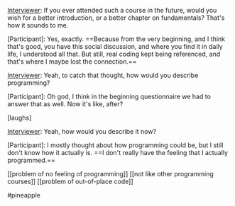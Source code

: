 [Interviewer]: If you ever attended such a course in the future, would you wish for a better introduction, or a better chapter on fundamentals? That's how it sounds to me.

[Participant]: Yes, exactly. ==Because from the very beginning, and I think that's good, you have this social discussion, and where you find it in daily life, I understood all that. But still, real coding kept being referenced, and that's where I maybe lost the connection.== 

[Interviewer]: Yeah, to catch that thought, how would you describe programming?

[Participant]: Oh god, I think in the beginning questionnaire we had to answer that as well. Now it's like, after?

[Interviewer]: Yeah!

[laughs]

[Interviewer]: Yeah, how would you describe it now?

[Participant]: I mostly thought about how programming could be, but I still don't know how it actually is. ==I don't really have the feeling that I actually programmed.==

[[problem of no feeling of programming]]
[[not like other programming courses]]
[[problem of out-of-place code]]

#pineapple 